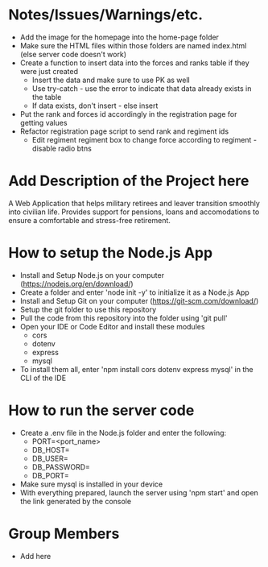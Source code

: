 # Notes/Issues/Warnings/etc. 
- Add the image for the homepage into the home-page folder
- Make sure the HTML files within those folders are named index.html (else server code doesn't work)
- Create a function to insert data into the forces and ranks table if they were just created
    - Insert the data and make sure to use PK as well
    - Use try-catch - use the error to indicate that data already exists in the table
    - If data exists, don't insert - else insert
- Put the rank and forces id accordingly in the registration page for getting values
- Refactor registration page script to send rank and regiment ids
    - Edit regiment regiment box to change force according to regiment - disable radio btns

# Add Description of the Project here
A Web Application that helps military retirees and leaver transition smoothly into civilian life.
Provides support for pensions, loans and accomodations to ensure a comfortable and stress-free retirement.

# How to setup the Node.js App
- Install and Setup Node.js on your computer (https://nodejs.org/en/download/)
- Create a folder and enter 'node init -y' to initialize it as a Node.js App
- Install and Setup Git on your computer (https://git-scm.com/download/)
- Setup the git folder to use this repository
- Pull the code from this repository into the folder using 'git pull'
- Open your IDE or Code Editor and install these modules
    - cors
    - dotenv
    - express
    - mysql
- To install them all, enter 'npm install cors dotenv express mysql' in the CLI of the IDE

# How to run the server code
- Create a .env file in the Node.js folder and enter the following:
    - PORT=<port_name>
    - DB_HOST=<mysql-host>
    - DB_USER=<mysql-username>
    - DB_PASSWORD=<mysql-host-password>
    - DB_PORT=<mysql-host-password>
- Make sure mysql is installed in your device
- With everything prepared, launch the server using 'npm start' and open the link generated by the console

# Group Members
- Add here
